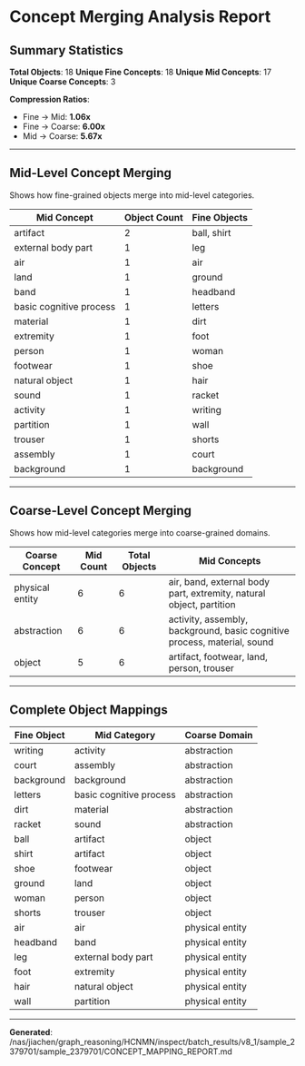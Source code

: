 # Concept Merging Analysis Report

## Summary Statistics

**Total Objects**: 18
**Unique Fine Concepts**: 18
**Unique Mid Concepts**: 17
**Unique Coarse Concepts**: 3

**Compression Ratios**:
- Fine → Mid: **1.06x**
- Fine → Coarse: **6.00x**
- Mid → Coarse: **5.67x**

---

## Mid-Level Concept Merging

Shows how fine-grained objects merge into mid-level categories.

| Mid Concept | Object Count | Fine Objects |
|-------------|--------------|-------------|
| artifact | 2 | ball, shirt |
| external body part | 1 | leg |
| air | 1 | air |
| land | 1 | ground |
| band | 1 | headband |
| basic cognitive process | 1 | letters |
| material | 1 | dirt |
| extremity | 1 | foot |
| person | 1 | woman |
| footwear | 1 | shoe |
| natural object | 1 | hair |
| sound | 1 | racket |
| activity | 1 | writing |
| partition | 1 | wall |
| trouser | 1 | shorts |
| assembly | 1 | court |
| background | 1 | background |

---

## Coarse-Level Concept Merging

Shows how mid-level categories merge into coarse-grained domains.

| Coarse Concept | Mid Count | Total Objects | Mid Concepts |
|----------------|-----------|---------------|-------------|
| physical entity | 6 | 6 | air, band, external body part, extremity, natural object, partition |
| abstraction | 6 | 6 | activity, assembly, background, basic cognitive process, material, sound |
| object | 5 | 6 | artifact, footwear, land, person, trouser |

---

## Complete Object Mappings

| Fine Object | Mid Category | Coarse Domain |
|-------------|--------------|---------------|
| writing | activity | abstraction |
| court | assembly | abstraction |
| background | background | abstraction |
| letters | basic cognitive process | abstraction |
| dirt | material | abstraction |
| racket | sound | abstraction |
| ball | artifact | object |
| shirt | artifact | object |
| shoe | footwear | object |
| ground | land | object |
| woman | person | object |
| shorts | trouser | object |
| air | air | physical entity |
| headband | band | physical entity |
| leg | external body part | physical entity |
| foot | extremity | physical entity |
| hair | natural object | physical entity |
| wall | partition | physical entity |

---

**Generated**: /nas/jiachen/graph_reasoning/HCNMN/inspect/batch_results/v8_1/sample_2379701/sample_2379701/CONCEPT_MAPPING_REPORT.md
